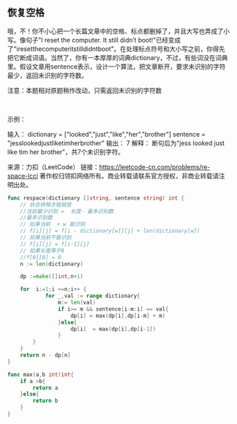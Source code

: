 ## 恢复空格

哦，不！你不小心把一个长篇文章中的空格、标点都删掉了，并且大写也弄成了小写。像句子"I reset the computer. It still didn’t boot!"已经变成了"iresetthecomputeritstilldidntboot"。在处理标点符号和大小写之前，你得先把它断成词语。当然了，你有一本厚厚的词典dictionary，不过，有些词没在词典里。假设文章用sentence表示，设计一个算法，把文章断开，要求未识别的字符最少，返回未识别的字符数。

注意：本题相对原题稍作改动，只需返回未识别的字符数

 

示例：

输入：
dictionary = ["looked","just","like","her","brother"]
sentence = "jesslookedjustliketimherbrother"
输出： 7
解释： 断句后为"jess looked just like tim her brother"，共7个未识别字符。

来源：力扣（LeetCode）
链接：https://leetcode-cn.com/problems/re-space-lcci
著作权归领扣网络所有。商业转载请联系官方授权，非商业转载请注明出处。
```go
func respace(dictionary []string, sentence string) int {
    // 状态转移方程就是
    //当前最少识别 =  长度- 最多识别数
    //最多识别数 
    // 如果当前  + w 能识别
    // f[i][j] = f[i - dictionary[w]][j] + len(dictionary[w]) 
    // 如果当前不能识别
    // f[i][j] = f[i-1][j]
    // 如果长度等于0
    //f[0][0] = 0
    n := len(dictionary)

    dp :=make([]int,n+1)

    for  i:=1;i <=n;i++ {
            for _,val := range dictionary{
                m:= len(val)
                if i>= m && sentence[i-m:i] == val{
                    dp[i] = max(dp[i],dp[i-m] + m)
                }else{
                    dp[i]  = max(dp[i],dp[i-1])
                }
        } 
    }
    return n - dp[n]
}

func max(a,b int)int{
    if a >b{
        return a
    }else{
        return b
    }
}
```
